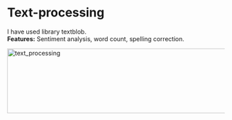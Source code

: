 # Text-processing

I have used library textblob.<br>
**Features:** Sentiment analysis, word count, spelling correction.


<img width="831" height="151" alt="text_processing" src="https://github.com/user-attachments/assets/3f044076-86de-465d-89eb-bd0de136941e" />
